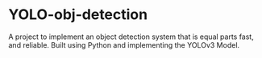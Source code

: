 # YOLO-obj-detection

A project to implement an object detection system that is equal parts fast, and reliable. Built using Python and implementing the YOLOv3 Model.
